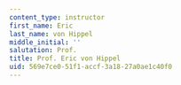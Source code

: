 ```yaml
---
content_type: instructor
first_name: Eric
last_name: von Hippel
middle_initial: ''
salutation: Prof.
title: Prof. Eric von Hippel
uid: 569e7ce0-51f1-accf-3a18-27a0ae1c40f0
---
```

